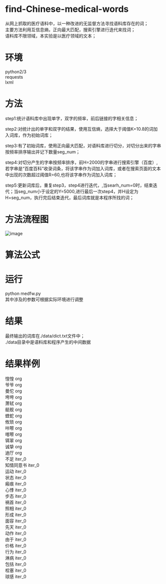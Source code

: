 # find-Chinese-medical-words
从网上抓取的医疗语料中，以一种改进的无监督方法寻找语料库存在的词；<br>
主要方法利用互信息熵，正向最大匹配，搜索引擎进行迭代来找词；<br>
语料库不限领域，本实验是以医疗领域的文本；<br>

环境
=
python2/3<br>
requests<br>
lxml<br>

方法
=
step1:统计语料库中出现单字，双字的频率，前后链接的字相关信息；<br>

step2:对统计出的单字和双字的结果，使用互信熵，选择大于阈值K=10.8的词加入词库，作为初始词库；<bar>
  
step3:有了初始词库，使用正向最大匹配，对语料库进行切分，对切分出来的字串按频率排序输出并记下数量seg_num；<br>

step4:对切分产生的字串按频率排序，前H=2000的字串进行搜索引擎（百度）,若字串是“百度百科”收录词条，将该字串作为词加入词库，或者在搜索页面的文本中出现的次数超过阈值R=60,也将该字串作为词加入词库；<br>

step5:更新词库后，重复step3，step4进行迭代，,当searh_num=0时，结束迭代；当seg_num小于设定的Y=5000,进行最后一次step4，并H设定为H=seg_num，执行完后结束迭代，最后词库就是本程序所找的词；<br>

方法流程图
=
![image](https://github.com/cjymz886/find-Chinese-medical-words/tree/master/images/process.jpg)<br>

算法公式
=


运行
=
python medfw.py<br>
其中涉及的参数可根据实际环境进行调整<br>


结果
=
最终输出的词库在./data/dict.txt文件中；<br>
./data目录中是语料库和程序产生的中间数据

结果样例
=
惶惶	org<br>
爷爷	org<br>
曼佗	org<br>
垮垮	org<br>
萧轼	org<br>
艇舰	org<br>
蝰蛇	org<br>
攸琐	org<br>
咔嚓	org<br>
喀嚓	org<br>
铒翠	org<br>
诚挚	org<br>
迪厅	org<br>
不足	iter_0<br>
知情同意书	iter_0<br>
运动	iter_0<br>
状态	iter_0<br>
瘢痕	iter_0<br>
心悸	iter_0<br>
步态	iter_0<br>
祸首	iter_0<br>
照相	iter_0<br>
形成	iter_0<br>
面容	iter_0<br>
先天	iter_0<br>
动作	iter_0<br>
由于	iter_0<br>
价格	iter_0<br>
行为	iter_0<br>
淋病	iter_0<br>
包括	iter_0<br>
栓塞	iter_0<br>
球感	iter_0<br>
